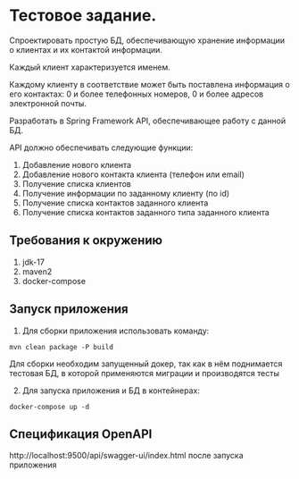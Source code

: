 # Тестовое задание.

Спроектировать простую БД, обеспечивающую хранение информации о клиентах и их контактой информации.

Каждый клиент характеризуется именем.

Каждому клиенту в соответствие может быть поставлена информация о его контактах: 0 и более телефонных номеров, 0 и более адресов электронной почты.

Разработать в Spring Framework API, обеспечивающее работу с данной БД.

API должно обеспечивать следующие функции:
1. Добавление нового клиента
2. Добавление нового контакта клиента (телефон или email)
3. Получение списка клиентов
4. Получение информации по заданному клиенту (по id)
5. Получение списка контактов заданного клиента
6. Получение списка контактов заданного типа заданного клиента

## Требования к окружению

1. jdk-17
2. maven2
3. docker-compose

## Запуск приложения

1. Для сборки приложения использовать команду:
```
mvn clean package -P build
```
Для сборки необходим запущенный докер, так как в нём поднимается тестовая БД, в которой применяются миграции и производятся тесты

2. Для запуска приложения и БД в контейнерах:
```
docker-compose up -d
```

## Спецификация OpenAPI
http://localhost:9500/api/swagger-ui/index.html после запуска приложения